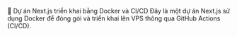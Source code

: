 🚀 Dự án Next.js triển khai bằng Docker và CI/CD
Đây là một dự án Next.js sử dụng Docker để đóng gói và triển khai lên VPS thông qua GitHub Actions (CI/CD).
